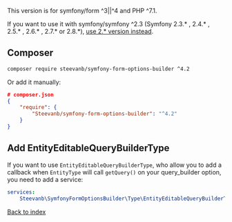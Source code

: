 This version is for symfony/form ^3||^4 and PHP ^7.1.

If you want to use it with symfony/symfony ^2.3 (Symfony 2.3.* , 2.4.* , 2.5.* , 2.6.* , 2.7.* or 2.8.*),
[use 2.* version instead](https://github.com/steevanb/symfony-form-options-builder/tree/symfony-2).

Composer
--------
```bash
composer require steevanb/symfony-form-options-builder ^4.2
```

Or add it manually:
```json
# composer.json
{
    "require": {
        "Steevanb/symfony-form-options-builder": "^4.2"
    }
}
```
Add EntityEditableQueryBuilderType
----------------------------------

If you want to use `EntityEditableQueryBuilderType`, who allow you to add a callback when `EntityType` will call `getQuery()` on your query_builder option, you need to add a service:
```yml
services:
    Steevanb\SymfonyFormOptionsBuilder\Type\EntityEditableQueryBuilderType: ~
```

[Back to index](../README.md)
